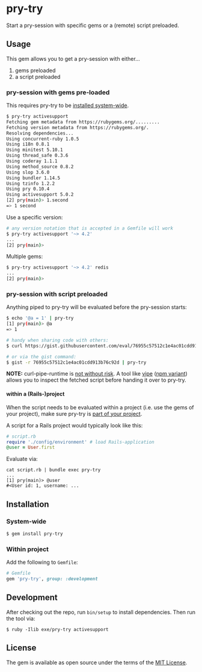 # pry-try

Start a pry-session with specific gems or a (remote) script preloaded.

## Usage

This gem allows you to get a pry-session with either...

1. gems preloaded
2. a script preloaded

### pry-session with gems pre-loaded

This requires pry-try to be [installed system-wide](#system-wide).

```bash
$ pry-try activesupport
Fetching gem metadata from https://rubygems.org/.........
Fetching version metadata from https://rubygems.org/.
Resolving dependencies...
Using concurrent-ruby 1.0.5
Using i18n 0.8.1
Using minitest 5.10.1
Using thread_safe 0.3.6
Using coderay 1.1.1
Using method_source 0.8.2
Using slop 3.6.0
Using bundler 1.14.5
Using tzinfo 1.2.2
Using pry 0.10.4
Using activesupport 5.0.2
[2] pry(main)> 1.second
=> 1 second
```
    
Use a specific version:

```bash
# any version notation that is accepted in a Gemfile will work 
$ pry-try activesupport '~> 4.2'
...
[2] pry(main)>
```
        
Multiple gems:
    
```bash
$ pry-try activesupport '~> 4.2' redis
...
[2] pry(main)>
```

### pry-session with script preloaded

Anything piped to pry-try will be evaluated before the pry-session starts:

```bash
$ echo '@a = 1' | pry-try
[1] pry(main)> @a
=> 1
```

```bash
# handy when sharing code with others:
$ curl https://gist.githubusercontent.com/eval/76955c57512c1e4ac01cdd913b76c92d/raw/bf714a15789eca3e968c3544f85b9b786b8eae8f/hello.rb | pry-try

# or via the gist command:
$ gist -r 76955c57512c1e4ac01cdd913b76c92d | pry-try
```
    
**NOTE:** curl-pipe-runtime is [not without risk](https://www.idontplaydarts.com/2016/04/detecting-curl-pipe-bash-server-side/). A tool like [vipe](https://github.com/madx/moreutils/blob/master/vipe) ([npm variant](https://github.com/juliangruber/vipe#vipe)) allows you to inspect the fetched script before handing it over to pry-try.

#### within a (Rails-)project

When the script needs to be evaluated within a project (i.e. use the gems of your project), make sure pry-try is [part of your project](#within-project).

A script for a Rails project would typically look like this:

```ruby
# script.rb
require './config/environment' # load Rails-application
@user = User.first
```

Evaluate via:
```
cat script.rb | bundle exec pry-try
...
[1] pry(main)> @user
#<User id: 1, username: ...
```

## Installation

### System-wide

```bash
$ gem install pry-try
```

### Within project

Add the following to `Gemfile`:
    
```ruby
# Gemfile
gem 'pry-try', group: :development
```


## Development

After checking out the repo, run `bin/setup` to install dependencies.
Then run the tool via:

```
$ ruby -Ilib exe/pry-try activesupport
```

## License

The gem is available as open source under the terms of the [MIT License](http://opensource.org/licenses/MIT).

